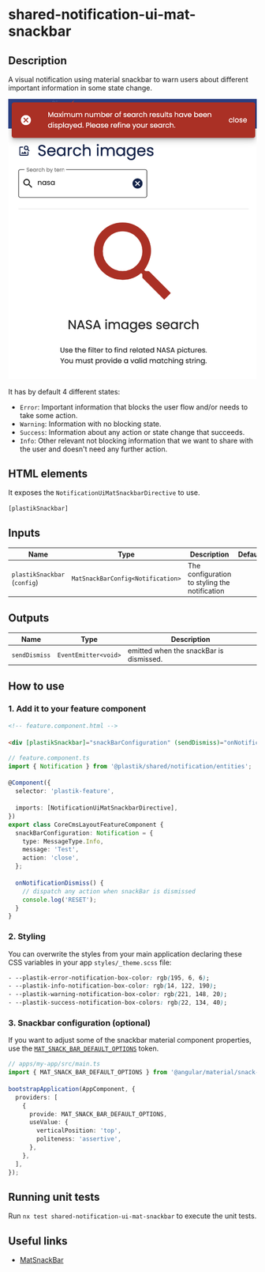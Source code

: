 # shared-notification-ui-mat-snackbar

## Description

A visual notification using material snackbar to warn users about different important information in some state change.

![shared-notification-ui-mat-snackbar](shared-notification-ui-mat-snackbar.png)

It has by default 4 different states:

- `Error`: Important information that blocks the user flow and/or needs to take some action.
- `Warning`: Information with no blocking state.
- `Success`: Information about any action or state change that succeeds.
- `Info`: Other relevant not blocking information that we want to share with the user and doesn't need any further action.

## HTML elements

It exposes the `NotificationUiMatSnackbarDirective` to use.

`[plastikSnackbar]`

## Inputs

| Name                         | Type                              | Description                                   | Default |
| ---------------------------- | --------------------------------- | --------------------------------------------- | ------- |
| `plastikSnackbar` (`config`) | `MatSnackBarConfig<Notification>` | The configuration to styling the notification |         |

## Outputs

| Name          | Type                 | Description                             |
| ------------- | -------------------- | --------------------------------------- |
| `sendDismiss` | `EventEmitter<void>` | emitted when the snackBar is dismissed. |

## How to use

### 1. Add it to your feature component

```html
<!-- feature.component.html -->

<div [plastikSnackbar]="snackBarConfiguration" (sendDismiss)="onNotificationDismiss()"></div>
```

```typescript
// feature.component.ts
import { Notification } from '@plastik/shared/notification/entities';

@Component({
  selector: 'plastik-feature',

  imports: [NotificationUiMatSnackbarDirective],
})
export class CoreCmsLayoutFeatureComponent {
  snackBarConfiguration: Notification = {
    type: MessageType.Info,
    message: 'Test',
    action: 'close',
  };

  onNotificationDismiss() {
    // dispatch any action when snackBar is dismissed
    console.log('RESET');
  }
}
```

### 2. Styling

You can overwrite the styles from your main application declaring these CSS variables in your app `styles/_theme.scss` file:

```css
- --plastik-error-notification-box-color: rgb(195, 6, 6);
- --plastik-info-notification-box-color: rgb(14, 122, 190);
- --plastik-warning-notification-box-color: rgb(221, 148, 20);
- --plastik-success-notification-box-colors: rgb(22, 134, 40);
```

### 3. Snackbar configuration (optional)

If you want to adjust some of the snackbar material component properties, use the [`MAT_SNACK_BAR_DEFAULT_OPTIONS`](https://material.angular.io/components/snack-bar/api#MAT_SNACK_BAR_DEFAULT_OPTIONS) token.

```typescript
// apps/my-app/src/main.ts
import { MAT_SNACK_BAR_DEFAULT_OPTIONS } from '@angular/material/snack-bar';

bootstrapApplication(AppComponent, {
  providers: [
    {
      provide: MAT_SNACK_BAR_DEFAULT_OPTIONS,
      useValue: {
        verticalPosition: 'top',
        politeness: 'assertive',
      },
    },
  ],
});
```

## Running unit tests

Run `nx test shared-notification-ui-mat-snackbar` to execute the unit tests.

## Useful links

- [MatSnackBar](https://material.angular.io/components/snack-bar)
